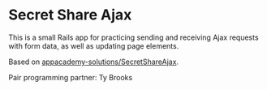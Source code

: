 # Secret Share Ajax

This is a small Rails app for practicing sending and receiving Ajax requests 
with form data, as well as updating page elements.

Based on [appacademy-solutions/SecretShareAjax](https://github.com/appacademy-solutions/SecretShareAjax).

Pair programming partner: Ty Brooks
